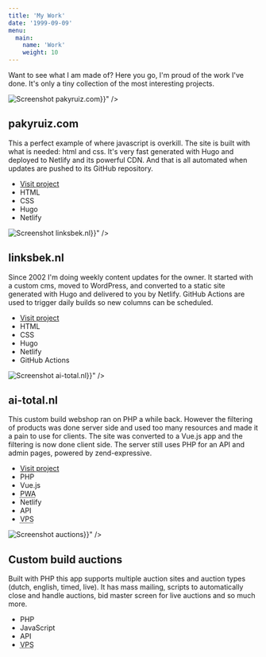 ```yaml
---
title: 'My Work'
date: '1999-09-09'
menu:
  main:
    name: 'Work'
    weight: 10
---
```


Want to see what I am made of? Here you go, I'm proud of the work I've done.
It's only a tiny collection of the most interesting projects.

<div class="card-deck">
  <div class="card mb-4">
    <img loading="eager" class="card-img-top" alt="Screenshot pakyruiz.com" src="{{< imgurl "/img/screenshot-pakyruiz-com.jpg" >}}" />
    <div class="card-body">
      <h2 class="card-title">pakyruiz.com</h2>
      <p class="card-text">
        This a perfect example of where javascript is overkill. The site is
        built with what is needed: html and css. It's very fast generated with
        Hugo and deployed to Netlify and its powerful CDN. And that is all
        automated when updates are pushed to its GitHub repository.
      </p>
    </div>
    <div class="card-footer">
      <ul class="list-inline">
        <li class="list-inline-item badge badge-light">
          <a href="https://www.pakyruiz.com/" aria-label="pakyruiz.com">Visit project</a>
        </li>
        <li class="list-inline-item badge badge-danger">HTML</li>
        <li class="list-inline-item badge badge-danger">CSS</li>
        <li class="list-inline-item badge badge-info">Hugo</li>
        <li class="list-inline-item badge badge-info">Netlify</li>
      </ul>
    </div>
  </div>

  <div class="card mb-4">
    <img loading="eager" class="card-img-top" alt="Screenshot linksbek.nl" src="{{< imgurl "/img/screenshot-linksbek-nl.jpg" >}}" />
    <div class="card-body">
      <h2 class="card-title">linksbek.nl</h2>
      <p class="card-text">
        Since 2002 I'm doing weekly content updates for the owner. It started
        with a custom cms, moved to WordPress, and converted to a static site
        generated with Hugo and delivered to you by Netlify. GitHub Actions
        are used to trigger daily builds so new columns can be scheduled.
      </p>
    </div>
    <div class="card-footer">
      <ul class="list-inline">
        <li class="list-inline-item badge badge-light">
          <a href="https://linksbek-nl.netlify.com/" aria-label="linksbek.nl">Visit project</a>
        </li>
        <li class="list-inline-item badge badge-danger">HTML</li>
        <li class="list-inline-item badge badge-danger">CSS</li>
        <li class="list-inline-item badge badge-info">Hugo</li>
        <li class="list-inline-item badge badge-info">Netlify</li>
        <li class="list-inline-item badge badge-info">GitHub Actions</li>
      </ul>
    </div>
  </div>

  <div class="card mb-4">
    <img loading="lazy" class="card-img-top" alt="Screenshot ai-total.nl" src="{{< imgurl "/img/screenshot-ai-total-nl.jpg" >}}" />
    <div class="card-body">
      <h2 class="card-title">ai-total.nl</h2>
      <p class="card-text">
        This custom build webshop ran on PHP a while back. However the
        filtering of products was done server side and used too many resources
        and made it a pain to use for clients. The site was converted to a
        Vue.js app and the filtering is now done client side. The server still
        uses PHP for an API and admin pages, powered by zend-expressive.
      </p>
    </div>
    <div class="card-footer">
      <ul class="list-inline">
        <li class="list-inline-item badge badge-light">
          <a href="https://www.ai-total.nl/" aria-label="ai-total.nl">Visit project</a>
        </li>
        <li class="list-inline-item badge badge-danger">PHP</li>
        <li class="list-inline-item badge badge-danger">Vue.js</li>
        <li class="list-inline-item badge badge-info">
          <abbr title="Progressive Web Application">PWA</abbr>
        </li>
        <li class="list-inline-item badge badge-info">Netlify</li>
        <li class="list-inline-item badge badge-info">API</li>
        <li class="list-inline-item badge badge-info">
          <abbr title="Self managed VPS">VPS</abbr>
        </li>
      </ul>
    </div>
  </div>

  <div class="card mb-4">
    <img loading="lazy" class="card-img-top" alt="Screenshot auctions" src="{{< imgurl "/img/screenshot-auctions.jpg" >}}" />
    <div class="card-body">
      <h2 class="card-title">Custom build auctions</h2>
      <p class="card-text">
        Built with PHP this app supports multiple auction sites and auction
        types (dutch, english, timed, live). It has mass mailing, scripts to
        automatically close and handle auctions, bid master screen for live
        auctions and so much more.
      </p>
    </div>
    <div class="card-footer">
      <ul class="list-inline">
        <li class="list-inline-item badge badge-danger">PHP</li>
        <li class="list-inline-item badge badge-danger">JavaScript</li>
        <li class="list-inline-item badge badge-info">API</li>
        <li class="list-inline-item badge badge-info">
          <abbr title="Self managed VPS">VPS</abbr>
        </li>
      </ul>
    </div>
  </div>
</div>
